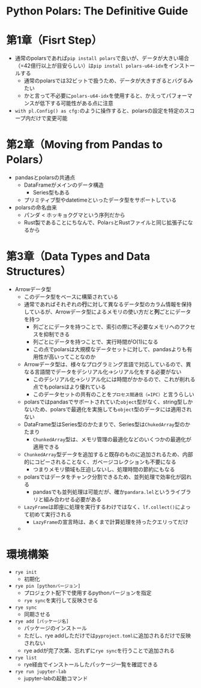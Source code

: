 # Python Polars: The Definitive Guide

# 第1章（Fisrt Step）
* 通常のpolarsであれば`pip install polars`で良いが、データが大きい場合（=42億行以上が目安らしい）は`pip install polars-u64-idx`をインストールする
    * 通常のpolarsでは32ビットで扱うため、データが大きすぎるとバグるみたい
    * かと言って不必要に`polars-u64-idx`を使用すると、かえってパフォーマンスが低下する可能性がある点に注意
* `with pl.Config() as cfg:`のように操作すると、polarsの設定を特定のスコープ内だけで変更可能
# 第2章（Moving from Pandas to Polars）
* pandasとpolarsの共通点
    * DataFrameがメインのデータ構造
        * Series型もある
    * プリミティブ型やdatetimeといったデータ型をサポートしている
* polarsの命名由来
    * パンダ < ホッキョクグマという序列だから
    * Rust製であることにちなんで、Pola`rs`とRustファイルと同じ拡張子になるから
# 第3章（Data Types and Data Structures）
* Arrowデータ型
    * このデータ型をベースに構築されている
    * 通常であればそれぞれの**行**に対して異なるデータ型のカラム情報を保持しているが、Arrowデータ型によるメモリの使い方だと**列**ごとにデータを持つ
        * 列ごとにデータを持つことで、索引の際に不必要なメモリへのアクセスを抑制できる
        * 列ごとにデータを持つことで、実行時間がO(1)になる
        * この点でpolarsは大規模なデータセットに対して、pandasよりも有用性が高いってことなのか
    * Arrowデータ型は、様々なプログラミング言語で対応しているので、異なる言語間でデータをデシリアル化→シリアル化をする必要がない
        * このデシリアル化→シリアル化には時間がかかるので、これが削れる点でもpolarsはより優れている
        * このデータセットの共有のことを`プロセス間通信（=IPC）`と言うらしい
    * polarsではpandasでサポートされていた`object`型がなく、string型しかないため、polarsで最適化を実施しても`object`型のデータには適用されない
    * DataFrame型はSeries型のかたまりで、Series型は`ChukedArray`型のかたまり
        * `ChunkedArray`型は、メモリ管理の最適化などのいくつかの最適化が適用できる
    * `ChunkedArray`型データを追加すると既存のものに追加されるため、内部的にコピーされることなく、ガベージコレクションも不要になる
        * つまりメモリ領域も圧迫しないし、処理時間の節約にもなる
    * polarsではデータをチャンク分割できるため、並列処理で効率化が図れる
        * pandasでも並列処理は可能だが、確か`pandara.lel`というライブラリと組み合わせる必要がある
    * `LazyFrame`は即座に処理を実行するわけではなく、`lf.collect()`によって初めて実行される
        * `LazyFrame`の宣言時は、あくまで計算処理を持ったクエリってだけ
    * 


# 環境構築
* `rye init`
    * 初期化
* `rye pin [pythonバージョン]`
    * プロジェクト配下で使用するpythonバージョンを指定
    * `rye sync`を実行して反映させる
* `rye sync`
    * 同期させる
* `rye add [パッケージ名]`
    * パッケージのインストール
    * ただし、rye addしただけでは`pyproject.toml`に追加されるだけで反映されない
    * rye addが完了次第、忘れずに`rye sync`を行うことで追加される
* `rye list`
    * rye経由でインストールしたパッケージ一覧を確認できる
* `rye run jupyter-lab`
    * jupyter-labの起動コマンド
